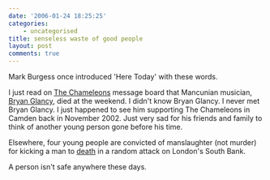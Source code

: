 ```yaml
---
date: '2006-01-24 18:25:25'
categories:
    - uncategorised
title: senseless waste of good people
layout: post
comments: true
---
```

Mark Burgess once introduced 'Here Today' with these words.

I just read on [The Chameleons](http://www.thechameleons.com/) message
board that Mancunian musician, 
[Bryan Glancy](http://www.music-dash.co.uk/news/news.asp?item=1283), 
died at the weekend. I didn't know Bryan Glancy. I never met Bryan Glancy.
I just happened to see him supporting The Chameleons in Camden back in
November 2002. Just very sad for his friends and family to think of
another young person gone before his time.

Elsewhere, four young people are convicted of manslaughter (not murder)
for kicking a man to
[death](http://news.bbc.co.uk/2/hi/uk_news/england/london/4637382.stm)
in a random attack on London's South Bank.

A person isn't safe anywhere these days.
